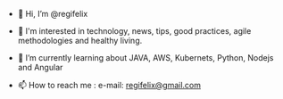 - 👋 Hi, I’m @regifelix
- 👀 I'm interested in technology, news, tips, good practices, agile methodologies and healthy living.
- 🌱 I’m currently learning about JAVA, AWS, Kubernets, Python, Nodejs and Angular

- 📫 How to reach me :
 e-mail: regifelix@gmail.com
 

<!---
regifelix/regifelix is a ✨ special ✨ repository because its `README.md` (this file) appears on your GitHub profile.
You can click the Preview link to take a look at your changes.
--->
